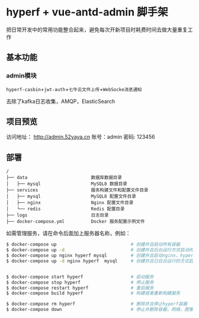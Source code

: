 # hyperf + vue-antd-admin 脚手架
把日常开发中的常用功能整合起来，避免每次开新项目时耗费时间去做大量重复工作

## 基本功能

### admin模块

`hyperf-casbin`+`jwt-auth`+`七牛云文件上传`+`WebSocke消息通知`

去除了kafka日志收集，AMQP，ElasticSearch

## 项目预览
访问地址： http://admin.52yaya.cn 账号：admin 密码: 123456

## 部署

```
/
├── data                        数据库数据目录
│   ├── mysql                   MySQL8 数据目录
├── services                    服务构建文件和配置文件目录
│   ├── mysql                   MySQL8 配置文件目录
│   ├── nginx                   Nginx 配置文件目录
│   └── redis                   Redis 配置目录
├── logs                        日志目录
├── docker-compose.yml          Docker 服务配置示例文件
```
如需管理服务，请在命令后面加上服务器名称，例如：
```bash
$ docker-compose up                            # 创建并且启动所有容器
$ docker-compose up -d                         # 创建并且后台运行方式启动所有容器
$ docker-compose up nginx hyperf mysql         # 创建并且启动nginx、hyperf、mysql的多个容器
$ docker-compose up -d nginx hyperf  mysql     # 创建并且已后台运行的方式启动nginx、hyperf、mysql容器


$ docker-compose start hyperf                  # 启动服务
$ docker-compose stop hyperf                   # 停止服务
$ docker-compose restart hyperf                # 重启服务
$ docker-compose build hyperf                  # 构建或者重新构建服务

$ docker-compose rm hyperf                     # 删除并且停止hyperf容器
$ docker-compose down                          # 停止并删除容器，网络，图像和挂载卷
```